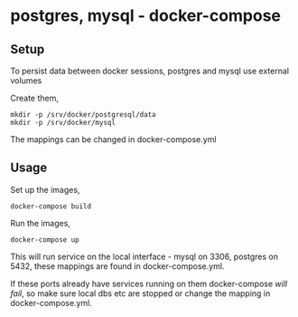 # postgres, mysql - docker-compose

## Setup

To persist data between docker sessions, postgres and mysql use external volumes

Create them,

    mkdir -p /srv/docker/postgresql/data
    mkdir -p /srv/docker/mysql

The mappings can be changed in docker-compose.yml

## Usage

Set up the images,

    docker-compose build

Run the images,

    docker-compose up

This will run service on the local interface - mysql on 3306, postgres on 5432, these mappings are found in docker-compose.yml.

If these ports already have services running on them docker-compose _will fail_, so make sure local dbs etc are stopped or change the mapping in docker-compose.yml.




